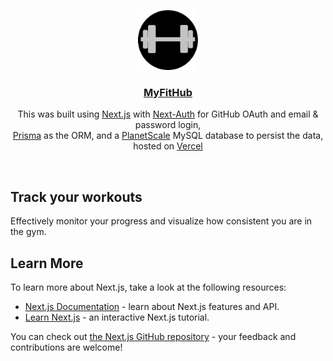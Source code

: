 <p align="center">
  <a href="https://www.myfithub.ca/">
    <img src="/public/logo.png" height="96">
    <h3 align="center">MyFitHub</h3>
  </a>
</p>

<p align="center">
This was built using <a href="https://nextjs.org/">Next.js</a> with <a href="https://next-auth.js.org/">Next-Auth</a> for GitHub OAuth and email & password login,<br/>
<a href="https://www.prisma.io/">Prisma</a> as the ORM, and a <a href="https://planetscale.com/">PlanetScale</a> MySQL database to persist the data, hosted on <a href="https://vercel.com/">Vercel</a></p>

<br/>

## Track your workouts

Effectively monitor your progress and visualize how consistent you are in the gym.

## Learn More

To learn more about Next.js, take a look at the following resources:

- [Next.js Documentation](https://nextjs.org/docs) - learn about Next.js features and API.
- [Learn Next.js](https://nextjs.org/learn) - an interactive Next.js tutorial.

You can check out [the Next.js GitHub repository](https://github.com/vercel/next.js/) - your feedback and contributions are welcome!
